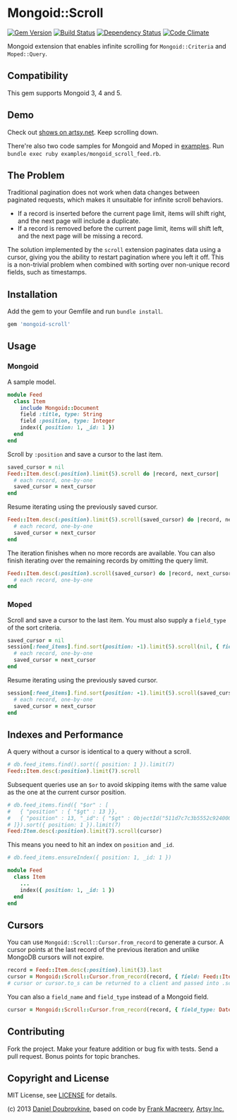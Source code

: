 Mongoid::Scroll
===============

[![Gem Version](http://img.shields.io/gem/v/mongoid-scroll.svg)](http://badge.fury.io/rb/mongoid-scroll)
[![Build Status](http://img.shields.io/travis/dblock/mongoid-scroll.svg)](https://travis-ci.org/dblock/mongoid-scroll)
[![Dependency Status](https://gemnasium.com/dblock/mongoid-scroll.svg)](https://gemnasium.com/dblock/mongoid-scroll)
[![Code Climate](https://codeclimate.com/github/dblock/mongoid-scroll.svg)](https://codeclimate.com/github/dblock/mongoid-scroll)


Mongoid extension that enables infinite scrolling for `Mongoid::Criteria` and `Moped::Query`.

Compatibility
-------------

This gem supports Mongoid 3, 4 and 5.

Demo
----

Check out [shows on artsy.net](http://artsy.net/shows). Keep scrolling down.

There're also two code samples for Mongoid and Moped in [examples](examples). Run `bundle exec ruby examples/mongoid_scroll_feed.rb`.

The Problem
-----------

Traditional pagination does not work when data changes between paginated requests, which makes it unsuitable for infinite scroll behaviors.

* If a record is inserted before the current page limit, items will shift right, and the next page will include a duplicate.
* If a record is removed before the current page limit, items will shift left, and the next page will be missing a record.

The solution implemented by the `scroll` extension paginates data using a cursor, giving you the ability to restart pagination where you left it off. This is a non-trivial problem when combined with sorting over non-unique record fields, such as timestamps.

Installation
------------

Add the gem to your Gemfile and run `bundle install`.

```ruby
gem 'mongoid-scroll'
```

Usage
-----

### Mongoid

A sample model.

```ruby
module Feed
  class Item
    include Mongoid::Document
    field :title, type: String
    field :position, type: Integer
    index({ position: 1, _id: 1 })
  end
end
```

Scroll by `:position` and save a cursor to the last item.

```ruby
saved_cursor = nil
Feed::Item.desc(:position).limit(5).scroll do |record, next_cursor|
  # each record, one-by-one
  saved_cursor = next_cursor
end
```

Resume iterating using the previously saved cursor.

```ruby
Feed::Item.desc(:position).limit(5).scroll(saved_cursor) do |record, next_cursor|
  # each record, one-by-one
  saved_cursor = next_cursor
end
```

The iteration finishes when no more records are available. You can also finish iterating over the remaining records by omitting the query limit.

```ruby
Feed::Item.desc(:position).scroll(saved_cursor) do |record, next_cursor|
  # each record, one-by-one
end
```

### Moped

Scroll and save a cursor to the last item. You must also supply a `field_type` of the sort criteria.

```ruby
saved_cursor = nil
session[:feed_items].find.sort(position: -1).limit(5).scroll(nil, { field_type: DateTime }) do |record, next_cursor|
  # each record, one-by-one
  saved_cursor = next_cursor
end
```

Resume iterating using the previously saved cursor.

```ruby
session[:feed_items].find.sort(position: -1).limit(5).scroll(saved_cursor, { field_type: DateTime }) do |record, next_cursor|
  # each record, one-by-one
  saved_cursor = next_cursor
end
```

Indexes and Performance
-----------------------

A query without a cursor is identical to a query without a scroll.

``` ruby
# db.feed_items.find().sort({ position: 1 }).limit(7)
Feed::Item.desc(:position).limit(7).scroll
```

Subsequent queries use an `$or` to avoid skipping items with the same value as the one at the current cursor position.

``` ruby
# db.feed_items.find({ "$or" : [
#   { "position" : { "$gt" : 13 }},
#   { "position" : 13, "_id": { "$gt" : ObjectId("511d7c7c3b5552c92400000e") }}
# ]}).sort({ position: 1 }).limit(7)
Feed:Item.desc(:position).limit(7).scroll(cursor)
```

This means you need to hit an index on `position` and `_id`.

``` ruby
# db.feed_items.ensureIndex({ position: 1, _id: 1 })

module Feed
  class Item
    ...
    index({ position: 1, _id: 1 })
  end
end
```

Cursors
-------

You can use `Mongoid::Scroll::Cursor.from_record` to generate a cursor. A cursor points at the last record of the previous iteration and unlike MongoDB cursors will not expire.

```ruby
record = Feed::Item.desc(:position).limit(3).last
cursor = Mongoid::Scroll::Cursor.from_record(record, { field: Feed::Item.fields["position"] })
# cursor or cursor.to_s can be returned to a client and passed into .scroll(cursor)
```

You can also a `field_name` and `field_type` instead of a Mongoid field.

```ruby
cursor = Mongoid::Scroll::Cursor.from_record(record, { field_type: DateTime, field_name: "position" })
```

Contributing
------------

Fork the project. Make your feature addition or bug fix with tests. Send a pull request. Bonus points for topic branches.

Copyright and License
---------------------

MIT License, see [LICENSE](http://github.com/dblock/mongoid-scroll/raw/master/LICENSE.md) for details.

(c) 2013 [Daniel Doubrovkine](http://github.com/dblock), based on code by [Frank Macreery](http://github.com/macreery), [Artsy Inc.](http://artsy.net)
